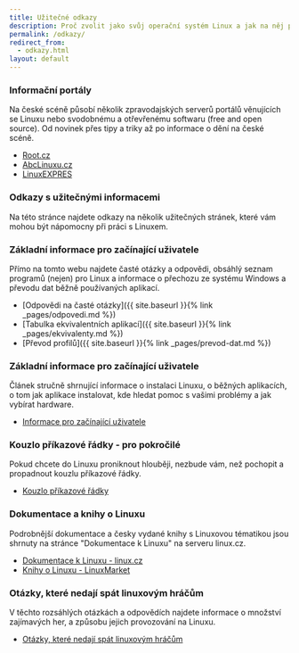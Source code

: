 ```yaml
---
title: Užitečné odkazy
description: Proč zvolit jako svůj operační systém Linux a jak na něj přejít. Některé další zajímavé informace + užitečné odkazy.
permalink: /odkazy/
redirect_from:
  - odkazy.html
layout: default
---
```

### Informační portály
Na české scéně působí několik zpravodajských serverů portálů věnujících se Linuxu nebo svodobnému a otřevřenému softwaru (free and open source). Od novinek přes tipy a triky až po informace o dění na české scéně.

- [Root.cz](https://www.root.cz/)
- [AbcLinuxu.cz](https://www.abclinuxu.cz/)
- [LinuxEXPRES](https://www.linuxexpres.cz/)

### Odkazy s užitečnými informacemi
Na této stránce najdete odkazy na několik užitečných stránek, které vám mohou být nápomocny při práci s Linuxem.

### Základní informace pro začínající uživatele
Přímo na tomto webu najdete časté otázky a odpovědi, obsáhlý seznam programů (nejen) pro Linux a informace o přechozu ze systému Windows a převodu dat běžně používaných aplikací.

- [Odpovědi na časté otázky]({{ site.baseurl }}{% link _pages/odpovedi.md %})
- [Tabulka ekvivalentních aplikací]({{ site.baseurl }}{% link _pages/ekvivalenty.md %})
- [Převod profilů]({{ site.baseurl }}{% link _pages/prevod-dat.md %})

### Základní informace pro začínající uživatele
Článek stručně shrnující informace o instalaci Linuxu, o běžných aplikacích, o tom jak aplikace instalovat, kde hledat pomoc s vašimi problémy a jak vybírat hardware.

- [Informace pro začínající uživatele](http://sandbox.cz/~covex/linux/newbie.html)

### Kouzlo příkazové řádky - pro pokročilé
Pokud chcete do Linuxu proniknout hlouběji, nezbude vám, než pochopit a propadnout kouzlu příkazové řádky.

- [Kouzlo příkazové řádky](http://sandbox.cz/~covex/linux/kouzlo_cmdline.html)

### Dokumentace a knihy o Linuxu
Podrobnější dokumentace a česky vydané knihy s Linuxovou tématikou jsou shrnuty na stránce "Dokumentace k Linuxu" na serveru linux.cz.

- [Dokumentace k Linuxu - linux.cz](https://www.linux.cz/doc.html)
- [Knihy o Linuxu - LinuxMarket](https://www.linuxmarket.cz/knihy/knihy-o-linuxu)

### Otázky, které nedají spát linuxovým hráčům
V těchto rozsáhlých otázkách a odpovědích najdete informace o množství zajímavých her, a způsobu jejich provozování na Linuxu.

- [Otázky, které nedají spát linuxovým hráčům](http://www.icculus.org/lgfaq/sk/)
